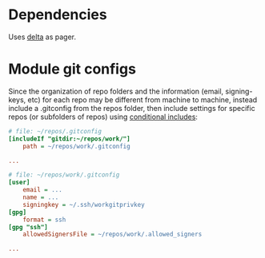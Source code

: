 # Dependencies

Uses [delta](https://github.com/dandavison/delta) as pager.

# Module git configs

Since the organization of repo folders and the information (email,
signing-keys, etc) for each repo may be different from machine to machine,
instead include a .gitconfig from the repos folder, then include settings for
specific repos (or subfolders of repos) using [conditional
includes](https://git-scm.com/docs/git-config#Documentation/git-config.txt-codegitdircode):

```ini
# file: ~/repos/.gitconfig
[includeIf "gitdir:~/repos/work/"]
    path = ~/repos/work/.gitconfig

...
```

```ini
# file: ~/repos/work/.gitconfig
[user]
    email = ...
    name = ...
    signingkey = ~/.ssh/workgitprivkey
[gpg]
    format = ssh
[gpg "ssh"]
    allowedSignersFile = ~/repos/work/.allowed_signers

...
```

